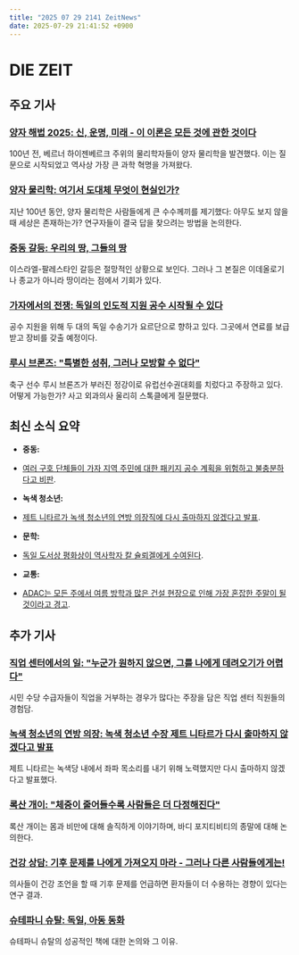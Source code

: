 ```yaml
---
title: "2025 07 29 2141 ZeitNews"
date: 2025-07-29 21:41:52 +0900
---
```


# DIE ZEIT
## 주요 기사
### [양자 해법 2025: 신, 운명, 미래 - 이 이론은 모든 것에 관한 것이다](https://www.zeit.de/wissen/2025-07/quantenjahr-2025-100-jahre-quantenphysik-werner-heisenberg-gxe)
  100년 전, 베르너 하이젠베르크 주위의 물리학자들이 양자 물리학을 발견했다. 이는 질문으로 시작되었고 역사상 가장 큰 과학 혁명을 가져왔다.
### [양자 물리학: 여기서 도대체 무엇이 현실인가?](https://www.zeit.de/wissen/2025-06/quantenphysik-doppelspalt-experiment-nanoteilchen-kopenhagener-deutung-schroedingers-katze)
  지난 100년 동안, 양자 물리학은 사람들에게 큰 수수께끼를 제기했다: 아무도 보지 않을 때 세상은 존재하는가? 연구자들이 결국 답을 찾으려는 방법을 논의한다.
### [중동 갈등: 우리의 땅, 그들의 땅](https://www.zeit.de/2025/31/nahost-konflikt-geschichte-palaestina-gaza-israel)
  이스라엘-팔레스타인 갈등은 절망적인 상황으로 보인다. 그러나 그 본질은 이데올로기나 종교가 아니라 땅이라는 점에서 기회가 있다.
### [가자에서의 전쟁: 독일의 인도적 지원 공수 시작될 수 있다](https://www.zeit.de/politik/ausland/2025-06/krieg-gaza-israel-liveblog)
  공수 지원을 위해 두 대의 독일 수송기가 요르단으로 향하고 있다. 그곳에서 연료를 보급받고 장비를 갖출 예정이다.
### [루시 브론즈: "특별한 성취, 그러나 모방할 수 없다"](https://www.zeit.de/gesundheit/2025-07/lucy-bronze-schienbein-fussball-europameisterin-england)
  축구 선수 루시 브론즈가 부러진 정강이로 유럽선수권대회를 치렀다고 주장하고 있다. 어떻게 가능한가? 사고 외과의사 울리히 스톡클에게 질문했다.
## 최신 소식 요약
- **중동:**
* [여러 구호 단체들이 가자 지역 주민에 대한 패키지 공수 계획을 위험하고 불충분하다고 비판](https://preview.zeit.de/politik/ausland/2025-06/krieg-gaza-israel-liveblog).
- **녹색 청소년:**
* [제트 니타르가 녹색 청소년의 연방 의장직에 다시 출마하지 않겠다고 발표](https://www.zeit.de/politik/deutschland/2025-07/jette-nietzard-keine-neue-kandidatur-gruene-jugend).
- **문학:**
* [독일 도서상 평화상이 역사학자 칼 슐뢰겔에게 수여된다](https://www.zeit.de/kultur/literatur/2025-07/historiker-karl-schloegel-wird-mit-friedenspreis-geehrt).
- **교통:**
* [ADAC는 모든 주에서 여름 방학과 많은 건설 현장으로 인해 가장 혼잡한 주말이 될 것이라고 경고](https://www.zeit.de/mobilitaet/2025-07/adac-stau-warnung-sommerferien-wochenende).
## 추가 기사
### [직업 센터에서의 일: "누군가 원하지 않으면, 그를 나에게 데려오기가 어렵다"](https://www.zeit.de/arbeit/2025-07/arbeit-jobcenter-mitarbeiter-buergergeld-betrug-sanktionen-gxe)
  시민 수당 수급자들이 직업을 거부하는 경우가 많다는 주장을 담은 직업 센터 직원들의 경험담.
### [녹색 청소년의 연방 의장: 녹색 청소년 수장 제트 니타르가 다시 출마하지 않겠다고 발표](https://www.zeit.de/politik/deutschland/2025-07/jette-nietzard-keine-neue-kandidatur-gruene-jugend)
  제트 니타르는 녹색당 내에서 좌파 목소리를 내기 위해 노력했지만 다시 출마하지 않겠다고 발표했다.
### [록산 개이: "체중이 줄어들수록 사람들은 더 다정해진다"](https://www.zeit.de/zeit-magazin/leben/2025-07/roxane-gay-hunger-feminismus-ozempic-body-positivity)
  록산 개이는 몸과 비만에 대해 솔직하게 이야기하며, 바디 포지티비티의 종말에 대해 논의한다.
### [건강 상담: 기후 문제를 나에게 가져오지 마라 - 그러나 다른 사람들에게는!](https://www.zeit.de/wissen/2025-07/gesundheitsberatung-klimabezug-unlust-klimawandel-kommunikation)
  의사들이 건강 조언을 할 때 기후 문제를 언급하면 환자들이 더 수용하는 경향이 있다는 연구 결과.
### [슈테파니 슈탈: 독일, 아동 동화](https://www.zeit.de/2025/31/stefanie-stahl-das-kind-in-dir-psychologie-literatur-selbsthilfe)
  슈테파니 슈탈의 성공적인 책에 대한 논의와 그 이유.